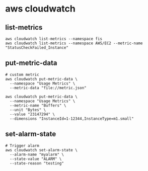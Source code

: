 # aws cloudwatch

## list-metrics

```shell
aws cloudwatch list-metrics --namespace fis
aws cloudwatch list-metrics --namespace AWS/EC2 --metric-name "StatusCheckFailed_Instance"
```

## put-metric-data

```shell
# custom metric
aws cloudwatch put-metric-data \
  --namespace "Usage Metrics" \
  --metric-data "file://metric.json"

aws cloudwatch put-metric-data \
  --namespace "Usage Metrics" \
  --metric-name "Buffers" \
  --unit "Bytes" \
  --value "23147294" \
  --dimensions "InstanceId=1-12344,InstanceType=m1.small"
```

## set-alarm-state

```shell
# Trigger alarm
aws cloudwatch set-alarm-state \
  --alarm-name "myalarm" \
  --state-value "ALARM" \
  --state-reason "testing"
```
